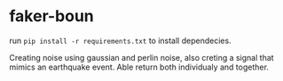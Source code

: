 # faker-boun

run ```pip install -r requirements.txt``` to install dependecies.

Creating noise using gaussian and perlin noise, also creting a signal that mimics an earthquake event. Able return both individualy and together.
